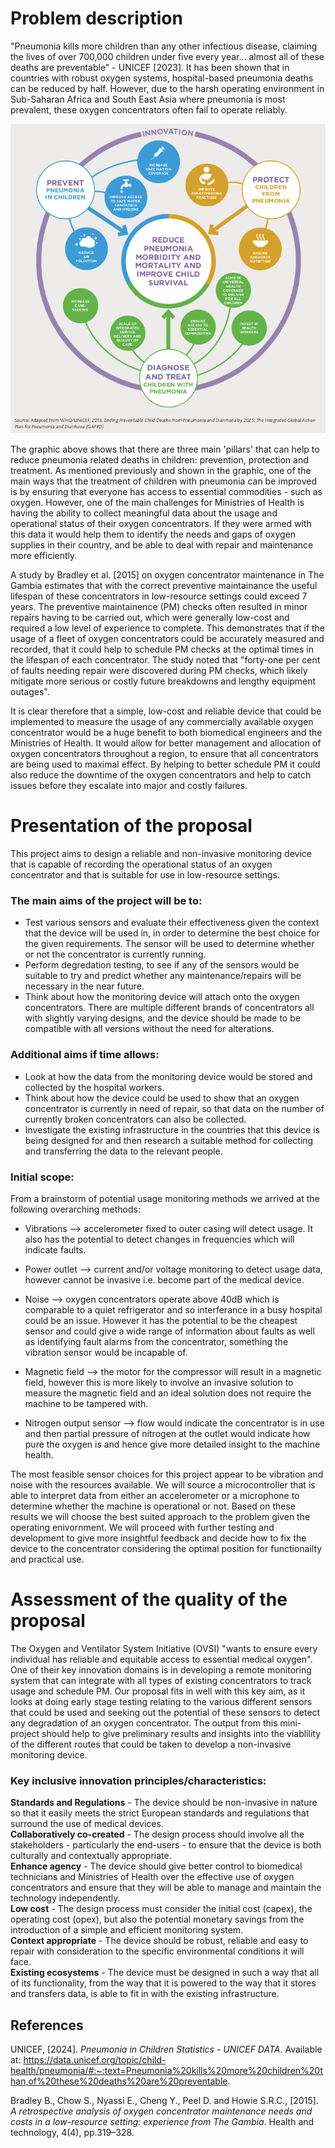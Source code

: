 # Problem description

"Pneumonia kills more children than any other infectious disease, claiming the lives of over 700,000 children under five every year... almost all of these deaths are preventable" - UNICEF [2023]. It has been shown that in countries with robust oxygen systems, hospital-based pneumonia deaths can be reduced by half. However, due to the harsh operating environment in Sub-Saharan Africa and South East Asia where pneumonia is most prevalent, these oxygen concentrators often fail to operate reliably.

![Plan to reduce pneumonia.](assets/Protect-Prevent-Treat-Pneumonia-graphic.png)

The graphic above shows that there are three main 'pillars' that can help to reduce pneumonia related deaths in children: prevention, protection and treatment. As mentioned previously and shown in the graphic, one of the main ways that the treatment of children with pneumonia can be improved is by ensuring that everyone has access to essential commodities - such as oxygen. However, one of the main challenges for Ministries of Health is having the ability to collect meaningful data about the usage and operational status of their oxygen concentrators. If they were armed with this data it would help them to identify the needs and gaps of oxygen supplies in their country, and be able to deal with repair and maintenance more efficiently.

A study by Bradley et al. [2015] on oxygen concentrator maintenance in The Gambia estimates that with the correct preventive maintainance the useful lifespan of these concentrators in low-resource settings could exceed 7 years. The preventive maintainence (PM) checks often resulted in minor repairs having to be carried out, which were generally low-cost and required a low level of experience to complete. This demonstrates that if the usage of a fleet of oxygen concentrators could be accurately measured and recorded, that it could help to schedule PM checks at the optimal times in the lifespan of each concentrator. The study noted that "forty-one per cent of faults needing repair were discovered during PM checks, which likely mitigate more serious or costly future breakdowns and lengthy equipment outages".

It is clear therefore that a simple, low-cost and reliable device that could be implemented to measure the usage of any commercially available oxygen concentrator would be a huge benefit to both biomedical engineers and the Ministries of Health. It would allow for better management and allocation of oxygen concentrators throughout a region, to ensure that all concentrators are being used to maximal effect. By helping to better schedule PM it could also reduce the downtime of the oxygen concentrators and help to catch issues before they escalate into major and costly failures.

# Presentation of the proposal

This project aims to design a reliable and non-invasive monitoring device that is capable of recording the operational status of an oxygen concentrator and that is suitable for use in low-resource settings. 

### The main aims of the project will be to:

- Test various sensors and evaluate their effectiveness given the context that the device will be used in, in order to determine the best choice for the given requirements. The sensor will be used to determine whether or not the concentrator is currently running.  
- Perform degredation testing, to see if any of the sensors would be suitable to try and predict whether any maintenance/repairs will be necessary in the near future.  
- Think about how the monitoring device will attach onto the oxygen concentrators. There are multiple different brands of concentrators all with slightly varying designs, and the device should be made to be compatible with all versions without the need for alterations.  

### Additional aims if time allows:

- Look at how the data from the monitoring device would be stored and collected by the hospital workers.  
- Think about how the device could be used to show that an oxygen concentrator is currently in need of repair, so that data on the number of currently broken concentrators can also be collected.
- Investigate the existing infrastructure in the countries that this device is being designed for and then research a suitable method for collecting and transferring the data to the relevant people.

### Initial scope:

From a brainstorm of potential usage monitoring methods we arrived at the following overarching methods:

- Vibrations --> accelerometer fixed to outer casing will detect usage. It also has the potential to detect changes in frequencies which will indicate faults.

- Power outlet --> current and/or voltage monitoring to detect usage data, however cannot be invasive i.e. become part of the medical device. 

- Noise --> oxygen concentrators operate above 40dB which is comparable to a quiet refrigerator and so interferance in a busy hospital could be an issue. However it has the potential to be the cheapest sensor and could give a wide range of information about faults as well as identifying fault alarms from the concentrator, something the vibration sensor would be incapable of.

- Magnetic field --> the motor for the compressor will result in a magnetic field, however this is more likely to involve an invasive solution to measure the magnetic field and an ideal solution does not require the machine to be tampered with.

- Nitrogen output sensor --> flow would indicate the concentrator is in use and then partial pressure of nitrogen at the outlet would indicate how pure the oxygen is and hence give more detailed insight to the machine health. 

The most feasible sensor choices for this project appear to be vibration and noise with the resources available. We will source a microcontroller that is able to interpret data from either an accelerometer or a microphone to determine whether the machine is operational or not. Based on these results we will choose the best suited approach to the problem given the operating enivornment. We will proceed with further testing and development to give more insightful feedback and decide how to fix the device to the concentrator considering the optimal position for functionailty and practical use.

# Assessment of the quality of the proposal

The Oxygen and Ventilator System Initiative (OVSI) "wants to ensure every individual has reliable and equitable access to essential medical oxygen". One of their key innovation domains is in developing a remote monitoring system that can integrate with all types of existing concentrators to track usage and schedule PM. Our proposal fits in well with this key aim, as it looks at doing early stage testing relating to the various different sensors that could be used and seeking out the potential of these sensors to detect any degradation of an oxygen concentrator. The output from this mini-project should help to give preliminary results and insights into the viablility of the different routes that could be taken to develop a non-invasive monitoring device.

### Key inclusive innovation principles/characteristics:

**Standards and Regulations** - The device should be non-invasive in nature so that it easily meets the strict European standards and regulations that surround the use of medical devices.  
**Collaboratively co-created** - The design process should involve all the stakeholders - particularly the end-users - to ensure that the device is both culturally and contextually appropriate.  
**Enhance agency** - The device should give better control to biomedical technicians and Ministries of Health over the effective use of oxygen concentrators and ensure that they will be able to manage and maintain the technology independently.  
**Low cost** - The design process must consider the initial cost (capex), the operating cost (opex), but also the potential monetary savings from the introduction of a simple and efficient monitoring system.  
**Context appropriate** - The device should be robust, reliable and easy to repair with consideration to the specific environmental conditions it will face.  
**Existing ecosystems** - The device must be designed in such a way that all of its functionality, from the way that it is powered to the way that it stores and transfers data, is able to fit in with the existing infrastructure.  



## References
UNICEF, [2024]. *Pneumonia in Children Statistics - UNICEF DATA*. Available at: https://data.unicef.org/topic/child-health/pneumonia/#:~:text=Pneumonia%20kills%20more%20children%20than,of%20these%20deaths%20are%20preventable.

Bradley B., Chow S., Nyassi E., Cheng Y., Peel D. and Howie S.R.C., [2015]. *A retrospective analysis of oxygen concentrator maintenance needs and costs in a low-resource setting: experience from The Gambia*. Health and technology, 4(4), pp.319–328.

‌